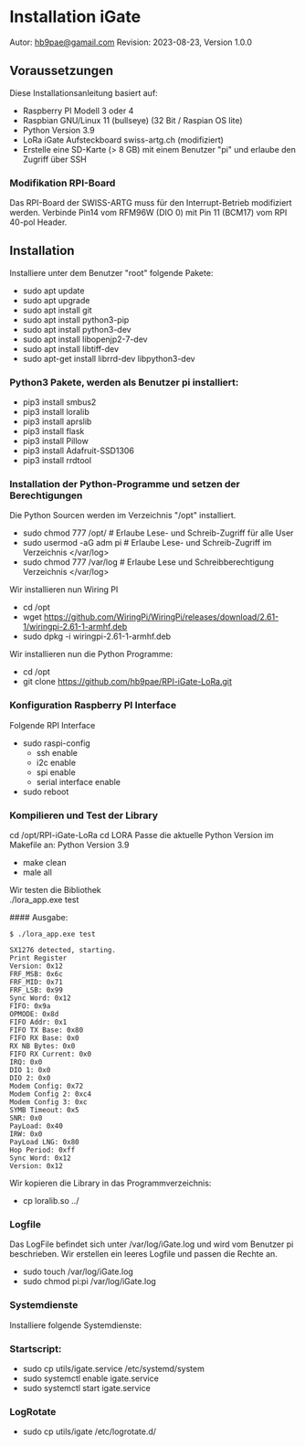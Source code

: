 #  Installation iGate 

Autor: hb9pae@gamail.com
Revision: 2023-08-23, Version 1.0.0

## Voraussetzungen
Diese Installationsanleitung basiert auf: 
-   Raspberry PI Modell 3 oder 4
-   Raspbian GNU/Linux 11 (bullseye)  (32 Bit / Raspian OS lite)
-   Python Version 3.9
-   LoRa iGate Aufsteckboard swiss-artg.ch (modifiziert)
-   Erstelle eine SD-Karte (> 8 GB) mit einem Benutzer "pi" und erlaube den Zugriff über SSH 

###	Modifikation RPI-Board
Das RPI-Board der SWISS-ARTG muss für den Interrupt-Betrieb modifiziert werden.
Verbinde Pin14 vom RFM96W (DIO 0) mit Pin 11 (BCM17) vom RPI 40-pol Header.

##  Installation 
Installiere unter dem Benutzer "root" folgende Pakete:
-   sudo apt update
-   sudo apt upgrade
-   sudo apt install git
-   sudo apt install python3-pip
-   sudo apt install python3-dev 
-   sudo apt install libopenjp2-7-dev
-   sudo apt install libtiff-dev
-   sudo apt-get install librrd-dev libpython3-dev

### Python3 Pakete, werden als Benutzer pi installiert: 
-   pip3 install smbus2
-   pip3 install loralib
-   pip3 install aprslib
-   pip3 install flask
-	pip3 install Pillow
-	pip3 install Adafruit-SSD1306
-	pip3 install rrdtool 

###  Installation der Python-Programme und setzen der Berechtigungen
Die Python Sourcen werden im Verzeichnis "/opt" installiert. 
-   sudo chmod 777 /opt/            # Erlaube Lese- und Schreib-Zugriff für alle User  
-   sudo usermod -aG adm pi		# Erlaube Lese- und Schreib-Zugriff im Verzeichnis </var/log> 
-   sudo chmod 777 /var/log		# Erlaube Lese und Schreibberechtigung Verzeichnis </var/log>

Wir installieren nun Wiring PI
-   cd /opt
-   wget https://github.com/WiringPi/WiringPi/releases/download/2.61-1/wiringpi-2.61-1-armhf.deb
-   sudo dpkg -i wiringpi-2.61-1-armhf.deb

Wir installieren nun die Python Programme:
-   cd /opt
-   git clone https://github.com/hb9pae/RPI-iGate-LoRa.git

### Konfiguration Raspberry PI Interface
Folgende  RPI Interface
-   sudo raspi-config 
	-	ssh enable
    -	i2c enable 
    -	spi enable
    -	serial interface enable
-	sudo reboot  

### Kompilieren und Test der Library
cd /opt/RPI-iGate-LoRa
cd LORA
	Passe die  aktuelle Python Version im Makefile an:
	Python Version 3.9 

-	make clean
-	male all

Wir testen die Bibliothek	
./lora_app.exe test

#### Ausgabe: 
```
$ ./lora_app.exe test

SX1276 detected, starting.
Print Register 
Version: 0x12
FRF_MSB: 0x6c
FRF_MID: 0x71
FRF_LSB: 0x99
Sync Word: 0x12
FIFO: 0x9a
OPMODE: 0x8d
FIFO Addr: 0x1
FIFO TX Base: 0x80
FIFO RX Base: 0x0
RX NB Bytes: 0x0
FIFO RX Current: 0x0
IRQ: 0x0
DIO 1: 0x0
DIO 2: 0x0
Modem Config: 0x72
Modem Config 2: 0xc4
Modem Config 3: 0xc
SYMB Timeout: 0x5
SNR: 0x0
PayLoad: 0x40
IRW: 0x0
PayLoad LNG: 0x80
Hop Period: 0xff
Sync Word: 0x12
Version: 0x12
```

Wir kopieren die Library in das Programmverzeichnis:
-	cp loralib.so ../

###	Logfile
Das LogFile befindet sich unter /var/log/iGate.log und wird vom Benutzer pi beschrieben.
Wir erstellen ein leeres Logfile und passen die Rechte an.
-	sudo touch /var/log/iGate.log
-	sudo chmod pi:pi /var/log/iGate.log

### Systemdienste
Installiere folgende Systemdienste:

###	Startscript: 
-	sudo cp utils/igate.service  /etc/systemd/system
-	sudo systemctl enable igate.service
-	sudo systemctl start igate.service

###	LogRotate
-	sudo cp utils/igate  /etc/logrotate.d/




